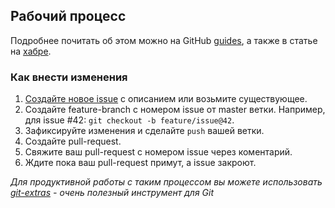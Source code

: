## Рабочий процесс

Подробнее почитать об этом можно на GitHub [guides](http://guides.github.com/),
а также в статье на [хабре](http://habrahabr.ru/post/189046/).

### Как внести изменения

1. [Создайте новое issue](https://github.com/verybigman/bem-typography/issues/new) с описанием или возьмите существующее.
2. Создайте feature-branch с номером issue от master ветки. Например, для issue #42: `git checkout -b feature/issue@42`.
3. Зафиксируйте изменения и сделайте `push` вашей ветки.
4. Создайте pull-request.
5. Свяжите ваш pull-request с номером issue через коментарий.
6. Ждите пока ваш pull-request примут, а issue закроют.

_Для продуктивной работы с таким процессом вы можете использовать [git-extras](https://github.com/visionmedia/git-extras)
\- очень полезный инструмент для Git_
